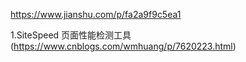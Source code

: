 https://www.jianshu.com/p/fa2a9f9c5ea1

1.SiteSpeed 页面性能检测工具(https://www.cnblogs.com/wmhuang/p/7620223.html)